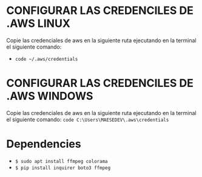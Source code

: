 
# CONFIGURAR LAS CREDENCILES DE .AWS LINUX
Copie las credenciales de aws en la siguiente ruta ejecutando en la terminal el siguiente comando:
* `code ~/.aws/credentials`

# CONFIGURAR LAS CREDENCILES DE .AWS WINDOWS
Copie las credenciales de aws en la siguiente ruta ejecutando en la terminal el siguiente comando:
`code C:\Users\MAESEDEV\.aws\credentials`

# Dependencies
* `$ sudo apt install ffmpeg colorama`
* `$ pip install inquirer boto3 ffmpeg`